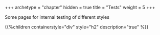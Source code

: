 +++
archetype = "chapter"
hidden = true
title = "Tests"
weight = 5
+++

Some pages for internal testing of different styles

{{%children containerstyle="div" style="h2" description="true" %}}
